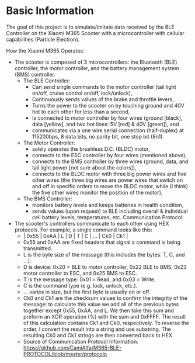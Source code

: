 # Basic Information
The goal of this project is to simulate/imitate data received by the BLE Controller on the Xiaomi M365 Scooter with a microcontroller with cellular capabilities (Particle Electron).

How the Xiaomi M365 Operates:
- The scooter is composed of 3 microcontrollers: the Bluetooth (BLE) controller, the motor controller, and the battery management system (BMS) controller.
  - The BLE Controller:
    - Can send single commands to the motor controller (tail light on/off, cruise control on/off, lock/unlock),
    - Continuously sends values of the brake and throttle levers,
    - Turns the power to the scooter on by touching ground and 40V hot to each other for less than a second,
    - Is connected to motor controller by four wires (ground [black], data [yellow], and two hot lines: 5V [red] & 40V [green]), and
    - communicates via a one wire serial connection (half-duplex) at 115200bps, 8 data bits, no parity bit, one stop bit (8n1).
  - The Motor Controller:
    - solely operates the brushless D.C. (BLDC) motor,
    - connects to the ESC controller by four wires (mentioned above),
    - connects to the BMS controller by three wires (ground, data, and tail light power [not sure about the colors]),
    - connects to the BLDC motor with three big power wires and five other wires (the three big wires are power wires that switch on and off in specific orders to move the BLDC motor, while (I think) the five other wires monitor the position of the motor),
  - The BMS Controller:
    - monitors battery levels and keeps batteries in health condition,
    - sends values (upon request) to BLE including overall & individual cell battery levels, temperatures, etc.
Communication Protocol:
- The scooter's controllers communicate to each other using HEX protocols. For example, a single command looks like this:
  - | 0x55 | 0xAA | L | D | T | C | ... | Ck0 | Ck1 |
  - 0x55 and 0xAA are fixed headers that signal a command is being transmitted.
  - L is the byte size of the message (this includes the bytes: T, C, and ...).
  - D is device: 0x20 = BLE to motor controller, 0x22 BLE to BMS, 0x23 motor controller to ESC, and 0x25 BMS to ESC.
  - T is the message type: 0x01 = Read, and 0x03 = Write.
  - C is the command type (e.g. lock, unlock, etc.).
  - ... varies in size, but the first byte is usually on or off.
  - Ck0 and Ck1 are the checksum values to confirm the integrity of the message: to calculate this value we add all of the previous bytes together except 0x55, 0xAA, and L. We then take this sum and preform an XOR operation (%) with the sum and 0xFFFF. The result of this calculation contains Ck1 and Ck0, respectively. To reverse the order, I convert the result into a string and use substring. The resulting Ck0 and Ck1 strings are then converted back to HEX.
  - Source of Communication Protocol Information: https://github.com/CamiAlfa/M365-BLE-PROTOCOL/blob/master/protocolo
  

